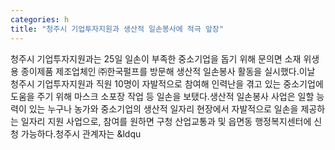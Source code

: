 ```yaml
---
categories: h
title: "청주시 기업투자지원과 생산적 일손봉사에 적극 앞장"
---
```

청주시 기업투자지원과는 25일 일손이 부족한 중소기업을 돕기 위해 문의면 소재 위생용 종이제품 제조업체인 ㈜한국펄프를 방문해 생산적 일손봉사 활동을 실시했다.이날 청주시 기업투자지원과 직원 10명이 자발적으로 참여해 인력난을 겪고 있는 중소기업에 도움을 주기 위해 마스크 소포장 작업 등 일손을 보탰다.생산적 일손봉사 사업은 일할 능력이 있는 누구나 농가와 중소기업의 생산적 일자리 현장에서 자발적으로 일손을 제공하는 일자리 지원 사업으로, 참여를 원하면 구청 산업교통과 및 읍면동 행정복지센터에 신청 가능하다.청주시 관계자는 &ldqu